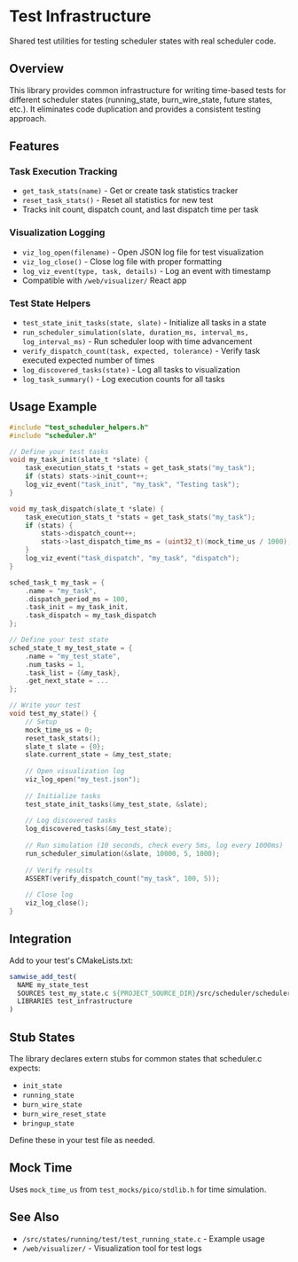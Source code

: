 # Test Infrastructure

Shared test utilities for testing scheduler states with real scheduler code.

## Overview

This library provides common infrastructure for writing time-based tests for different scheduler states (running_state, burn_wire_state, future states, etc.). It eliminates code duplication and provides a consistent testing approach.

## Features

### Task Execution Tracking
- `get_task_stats(name)` - Get or create task statistics tracker
- `reset_task_stats()` - Reset all statistics for new test
- Tracks init count, dispatch count, and last dispatch time per task

### Visualization Logging
- `viz_log_open(filename)` - Open JSON log file for test visualization
- `viz_log_close()` - Close log file with proper formatting
- `log_viz_event(type, task, details)` - Log an event with timestamp
- Compatible with `/web/visualizer/` React app

### Test State Helpers
- `test_state_init_tasks(state, slate)` - Initialize all tasks in a state
- `run_scheduler_simulation(slate, duration_ms, interval_ms, log_interval_ms)` - Run scheduler loop with time advancement
- `verify_dispatch_count(task, expected, tolerance)` - Verify task executed expected number of times
- `log_discovered_tasks(state)` - Log all tasks to visualization
- `log_task_summary()` - Log execution counts for all tasks

## Usage Example

```c
#include "test_scheduler_helpers.h"
#include "scheduler.h"

// Define your test tasks
void my_task_init(slate_t *slate) {
    task_execution_stats_t *stats = get_task_stats("my_task");
    if (stats) stats->init_count++;
    log_viz_event("task_init", "my_task", "Testing task");
}

void my_task_dispatch(slate_t *slate) {
    task_execution_stats_t *stats = get_task_stats("my_task");
    if (stats) {
        stats->dispatch_count++;
        stats->last_dispatch_time_ms = (uint32_t)(mock_time_us / 1000);
    }
    log_viz_event("task_dispatch", "my_task", "dispatch");
}

sched_task_t my_task = {
    .name = "my_task",
    .dispatch_period_ms = 100,
    .task_init = my_task_init,
    .task_dispatch = my_task_dispatch
};

// Define your test state
sched_state_t my_test_state = {
    .name = "my_test_state",
    .num_tasks = 1,
    .task_list = {&my_task},
    .get_next_state = ...
};

// Write your test
void test_my_state() {
    // Setup
    mock_time_us = 0;
    reset_task_stats();
    slate_t slate = {0};
    slate.current_state = &my_test_state;
    
    // Open visualization log
    viz_log_open("my_test.json");
    
    // Initialize tasks
    test_state_init_tasks(&my_test_state, &slate);
    
    // Log discovered tasks
    log_discovered_tasks(&my_test_state);
    
    // Run simulation (10 seconds, check every 5ms, log every 1000ms)
    run_scheduler_simulation(&slate, 10000, 5, 1000);
    
    // Verify results
    ASSERT(verify_dispatch_count("my_task", 100, 5));
    
    // Close log
    viz_log_close();
}
```

## Integration

Add to your test's CMakeLists.txt:

```cmake
samwise_add_test(
  NAME my_state_test
  SOURCES test_my_state.c ${PROJECT_SOURCE_DIR}/src/scheduler/scheduler.c
  LIBRARIES test_infrastructure
)
```

## Stub States

The library declares extern stubs for common states that scheduler.c expects:
- `init_state`
- `running_state`
- `burn_wire_state`
- `burn_wire_reset_state`
- `bringup_state`

Define these in your test file as needed.

## Mock Time

Uses `mock_time_us` from `test_mocks/pico/stdlib.h` for time simulation.

## See Also

- `/src/states/running/test/test_running_state.c` - Example usage
- `/web/visualizer/` - Visualization tool for test logs
